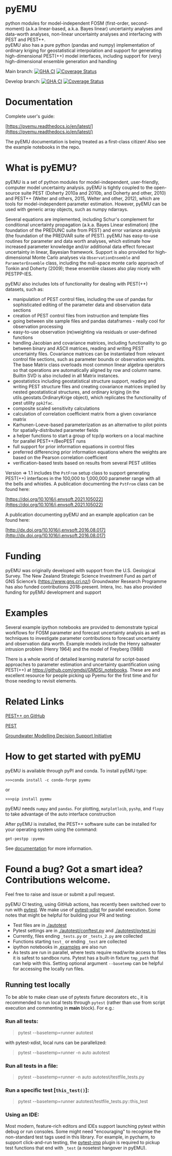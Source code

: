 pyEMU
=====

python modules for model-independent FOSM (first-order, second-moment) (a.k.a linear-based, a.k.a. Bayes linear) 
uncertainty analyses and data-worth analyses, non-linear uncertainty analyses and interfacing with PEST and PEST++.  
pyEMU also has a pure python (pandas and numpy) implementation of ordinary kriging for geostatistical interpolation and 
support for generating high-dimensional PEST(++) model interfaces, including support for (very) high-dimensional 
ensemble generation and handling   

Main branch:
[![GHA CI](https://github.com/pypest/pyemu/workflows/pyemu%20continuous%20integration/badge.svg?branch=main)](https://github.com/pypest/pyemu/actions)
[![Coverage Status](https://coveralls.io/repos/github/pypest/pyemu/badge.svg?branch=main)](https://coveralls.io/github/pypest/pyemu?branch=main)

Develop branch:
[![GHA CI](https://github.com/pypest/pyemu/workflows/pyemu%20continuous%20integration/badge.svg?branch=develop)](https://github.com/pypest/pyemu/actions)
[![Coverage Status](https://coveralls.io/repos/github/pypest/pyemu/badge.svg?branch=develop)](https://coveralls.io/github/pypest/pyemu?branch=develop)

Documentation
=============

Complete user's guide:

[https://pyemu.readthedocs.io/en/latest/](https://pyemu.readthedocs.io/en/latest/)

The pyEMU documentation is being treated as a first-class citizen!  Also see the example notebooks in the repo.

What is pyEMU?
================

pyEMU is a set of python modules for model-independent, user-friendly, computer model uncertainty analysis.  pyEMU is tightly coupled to the open-source suite PEST (Doherty 2010a and 2010b, and Doherty and other, 2010) and PEST++ (Welter and others, 2015, Welter and other, 2012), which are tools for model-independent parameter estimation.  However, pyEMU can be used with generic array objects, such as numpy ndarrays.

Several equations are implemented, including Schur's complement for conditional uncertainty propagation (a.k.a. Bayes Linear estimation) (the foundation of the PREDUNC suite from PEST) and error variance analysis (the foundation of the PREDVAR suite of PEST).  pyEMU has easy-to-use routines for parameter and data worth analyses, which estimate how increased parameter knowledge and/or additional data effect forecast uncertainty in linear, Bayesian framework.  Support is also provided for high-dimensional Monte Carlo analyses via `ObservationEnsemble` and `ParameterEnsemble` class, including the null-space monte carlo approach of Tonkin and Doherty (2009); these ensemble classes also play nicely with PESTPP-IES.

pyEMU also includes lots of functionality for dealing with PEST(++) datasets, such as:
* manipulation of PEST control files, including the use of pandas for sophisticated editing of the parameter data and observation data sections
* creation of PEST control files from instruction and template files
* going between site sample files and pandas dataframes - really cool for observation processing
* easy-to-use observation (re)weighting via residuals or user-defined functions
* handling Jacobian and covariance matrices, including functionality to go between binary and ASCII matrices, reading and writing PEST uncertainty files.  Covariance matrices can be instantiated from relevant control file sections, such as parameter bounds or observation weights.  The base Matrix class overloads most common linear algebra operators so that operations are automatically aligned by row and column name.  Builtin SVD is also included in all Matrix instances.
* geostatistics including geostatistical structure support, reading and writing PEST structure files and creating covariance matrices implied by nested geostatistical structures, and ordinary kriging (in the utils.geostats.OrdinaryKrige object), which replicates the functionality of pest utility ``ppk2fac``. 
* composite scaled sensitivity calculations
* calculation of correlation coefficient matrix from a given covariance matrix
* Karhunen-Loeve-based parameterization as an alternative to pilot points for spatially-distributed parameter fields
* a helper functions to start a group of tcp/ip workers on a local machine for parallel PEST++/BeoPEST runs
* full support for prior information equations in control files
* preferred differencing prior information equations where the weights are based on the Pearson correlation coefficient
* verification-based tests based on results from several PEST utilities

Version => 1.1 includes the `PstFrom` setup class to support generating PEST(++) interfaces in the 100,000 to 1,000,000 parameter range with all the bells and whistles.  A publication documenting the `PstFrom` class can be found here:

[https://doi.org/10.1016/j.envsoft.2021.105022](https://doi.org/10.1016/j.envsoft.2021.105022)

A publication documenting pyEMU and an example application can be found here:

[http://dx.doi.org/10.1016/j.envsoft.2016.08.017](http://dx.doi.org/10.1016/j.envsoft.2016.08.017)


Funding
=======

pyEMU was originally developed with support from the U.S. Geological Survey. The New Zealand Strategic Science Investment Fund as part of GNS Science’s (https://www.gns.cri.nz/) Groundwater Research Programme has also funded contributions 2018-present.  Intera, Inc. has also provided funding for pyEMU development and support

Examples
========

Several example ipython notebooks are provided to demonstrate typical workflows for FOSM parameter and forecast uncertainty analysis as well as techniques to investigate parameter contributions to forecast uncertainty and observation data worth. Example models include the Henry saltwater intrusion problem (Henry 1964) and the model of Freyberg (1988)

There is a whole world of detailed learning material for script-based approaches to parameter estimation and uncertainty quantification using PEST(++) at https://github.com/gmdsi/GMDSI_notebooks. These are and excellent resource for people picking up Pyemu for the first time and for those needing to revisit elements.

Related Links
=============

[PEST++ on GitHub](https://github.com/usgs/pestpp)

[PEST](http://www.pesthomepage.org/)

[Groundwater Modelling Decision Support Initiative](https://gmdsi.org)


How to get started with pyEMU
=============================

pyEMU is available through pyPI and conda. To install pyEMU type:

    >>>conda install -c conda-forge pyemu

or

    >>>pip install pyemu

pyEMU needs `numpy` and `pandas`.  For plotting, `matplotloib`, `pyshp`, and `flopy` to take advantage of the auto interface construction

After pyEMU is installed, the PEST++ software suite can be installed for your operating system  using the command:

    get-pestpp :pyemu

See [documentation](get_pestpp.md) for more information.

Found a bug? Got a smart idea? Contributions welcome.
====================================================
Feel free to raise and issue or submit a pull request.

pyEMU CI testing, using GitHub actions, has recently been switched over to run with [pytest](https://docs.pytest.org/).
We make use of [pytest-xdist](https://pytest-xdist.readthedocs.io/en/latest/) for parallel execution. 
Some notes that might be helpful for building your PR and testing:
* Test files are in [./autotest](https://github.com/pypest/pyemu/tree/develop/autotest)
* Pytest settings are in [./autotest/conftest.py](./autotest/conftest.py) and [./autotest/pytest.ini](./autotest/pytest.ini)
* Currently, files ending `_tests.py` or `_tests_2.py` are collected
* Functions starting `test_` or ending `_test` are collected
* ipython notebooks in [.examples](./examples) are also run
* As tests are run in parallel, where tests require read/write access to files it is safest to sandbox runs. 
Pytest has a built-in fixture `tmp_path` that can help with this. 
Setting optional argument `--basetemp` can be helpful for accessing the locally run files. 
## Running test locally
To be able to make clean use of pytests fixture decorators etc., 
it is recommended to run local tests through `pytest` (rather than use from script execution and commenting in 
__main__ block). For e.g.:
### Run all tests: 
> pytest --basetemp=runner autotest

with pytest-xdist, local runs can be parallelized:
> pytest --basetemp=runner -n auto autotest

### Run all tests in a file: 
> pytest --basetemp=runner -n auto autotest/testfile_tests.py

### Run a specific test [`this_test()`]:
> pytest --basetemp=runner autotest/testfile_tests.py::this_test

### Using an IDE:
Most modern, feature-rich editors and IDEs support launching pytest within debug or run consoles. 
Some might need "encouraging" to recognise the non-standard test tags used in this library. 
For example, in pycharm, to support click-and-run testing, the
[pytest-imp](https://plugins.jetbrains.com/plugin/14202-pytest-imp) plugin is required to 
pickup test functions that end with `_test` (a nosetest hangover in pyEMU).

